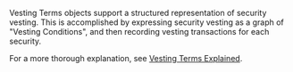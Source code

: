 Vesting Terms objects support a structured representation of security
vesting. This is accomplished by expressing security vesting as a graph of
"Vesting Conditions", and then recording vesting transactions for each
security.

For a more thorough explanation, see
[Vesting Terms Explained](../../../explainers/VestingTerms.md).

<!-- Supplemental for:
  schema/objects/VestingTerms
-->
